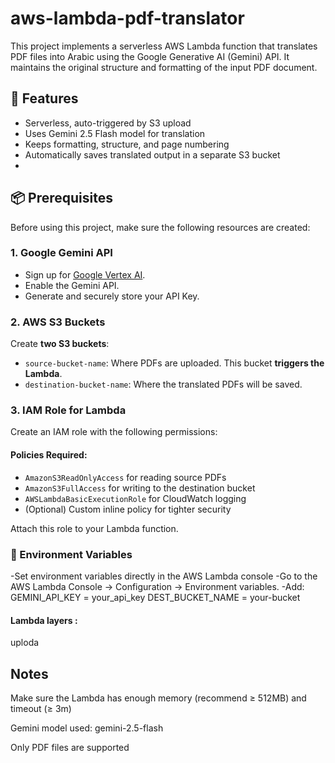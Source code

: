 # aws-lambda-pdf-translator
This project implements a serverless AWS Lambda function that translates PDF files into Arabic using the Google Generative AI (Gemini) API. It maintains the original structure and formatting of the input PDF document.

## 🚀 Features

- Serverless, auto-triggered by S3 upload
- Uses Gemini 2.5 Flash model for translation
- Keeps formatting, structure, and page numbering
- Automatically saves translated output in a separate S3 bucket
- 
## 📦 Prerequisites

Before using this project, make sure the following resources are created:

### 1. Google Gemini API

- Sign up for [Google Vertex AI](https://cloud.google.com/vertex-ai).
- Enable the Gemini API.
- Generate and securely store your API Key.

### 2. AWS S3 Buckets

Create **two S3 buckets**:

- `source-bucket-name`: Where PDFs are uploaded. This bucket **triggers the Lambda**.
- `destination-bucket-name`: Where the translated PDFs will be saved.

### 3. IAM Role for Lambda

Create an IAM role with the following permissions:

#### Policies Required:
- `AmazonS3ReadOnlyAccess` for reading source PDFs
- `AmazonS3FullAccess` for writing to the destination bucket
- `AWSLambdaBasicExecutionRole` for CloudWatch logging
- (Optional) Custom inline policy for tighter security

Attach this role to your Lambda function.

### 📁 Environment Variables

-Set environment variables directly in the AWS Lambda console
-Go to the AWS Lambda Console → Configuration → Environment variables.
-Add:
GEMINI_API_KEY = your_api_key
DEST_BUCKET_NAME = your-bucket

#### Lambda layers :
uploda 

## Notes
Make sure the Lambda has enough memory (recommend ≥ 512MB) and timeout (≥ 3m)

Gemini model used: gemini-2.5-flash

Only PDF files are supported
